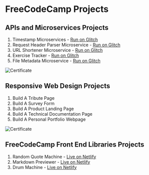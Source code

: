 # FreeCodeCamp Projects

## APIs and Microservices Projects

   1. Timestamp Microservices - [Run on Glitch](https://ring-dark-harrier.glitch.me/)
   2. Request Header Parser Microservice - [Run on Glitch](https://daffodil-copper-snout.glitch.me/)
   3. URL Shortener Microservice - [Run on Glitch](https://husky-aged-syringa.glitch.me/)
   4. Exercise Tracker - [Run on Glitch](https://chill-abundant-aries.glitch.me/)
   5. File Metadata Microservice - [Run on Glitch](https://messy-flowery-grenadilla.glitch.me/)
   
![Certificate](https://github.com/craigfarrer/API-MicroservicesProjects/blob/master/API-Certificate.PNG)

## Responsive Web Design Projects

   1. Build A Tribute Page
   2. Build A Survey Form
   3. Build A Product Landing Page
   4. Build A Technical Documentation Page
   5. Build A Personal Portfolio Webpage
   
![Certificate](https://github.com/craigfarrer/ResponsiveWebDesignProjects/blob/master/Certificate.PNG)

## FreeCodeCamp Front End Libraries Projects

   1. Random Quote Machine - [Live on Netlify](https://modest-bohr-5efa98.netlify.app/)
   2. Markdown Previewer - [Live on Netlify](https://festive-ride-b6acb2.netlify.app/)
   3. Drum Machine - [Live on Netlify](https://unruffled-knuth-f0e14d.netlify.app/)









